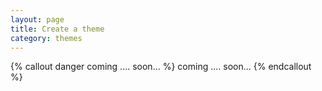 ```yaml
---
layout: page
title: Create a theme
category: themes
---
```


{% callout danger coming .... soon... %}
  coming .... soon...
{% endcallout %}

